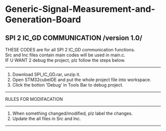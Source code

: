 # Generic-Signal-Measurement-and-Generation-Board

SPI 2 IC_GD COMMUNICATION /version 1.0/ 
----------------------------------------------------------------


THESE CODES are for all SPI 2 IC_GD communication functions.    
Src and Inc files contain main codes will be used in main.c.   	  
IF U WANT 2 debug the project, plz follow the steps below.      

----------------------------------------------------------------
1.  Download SPI_IC_GD.rar, unzip it.
2.  Open STM32cubeIDE and put the whole project file into workspace.
3.  Click the botton 'Debug' in Tools Bar to debug project.
----------------------------------------------------------------

RULES FOR MODIFACATION

----------------------------------------------------------------
1. When something changed/modified, plz label the changes.
2. Update the all files in Src and Inc.
----------------------------------------------------------------
